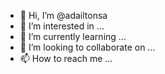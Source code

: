 - 👋 Hi, I’m @adailtonsa
- 👀 I’m interested in ...
- 🌱 I’m currently learning ...
- 💞️ I’m looking to collaborate on ...
- 📫 How to reach me ...

<!---
adailtonsa/adailtonsa is a ✨ special ✨ repository because its `README.md` (this file) appears on your GitHub profile.
You can click the Preview link to take a look at your changes.
--->
